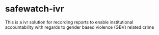 # safewatch-ivr
This is a ivr solution for recording reports to enable  institutional accountability with regards to gender based violence (GBV) related crime
